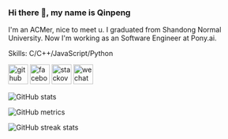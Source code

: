 ### Hi there 👋, my name is Qinpeng
I'm an ACMer, nice to meet u.
I graduated from Shandong Normal University.
Now I'm working as an Software Engineer at Pony.ai.

Skills: C/C++/JavaScript/Python



[<img src='https://cdn.jsdelivr.net/npm/simple-icons@3.0.1/icons/github.svg' alt='github' height='40'>](https://github.com/qpwlkq)  [<img src='https://cdn.jsdelivr.net/npm/simple-icons@3.0.1/icons/facebook.svg' alt='facebook' height='40'>](https://www.facebook.com/qpwlkq)  [<img src='https://cdn.jsdelivr.net/npm/simple-icons@3.0.1/icons/stackoverflow.svg' alt='stackoverflow' height='40'>](https://stackoverflow.com/users/qpwlkq)  [<img src='https://cdn.jsdelivr.net/npm/simple-icons@3.0.1/icons/wechat.svg' alt='wechat' height='40'>](水汽自然)  

![GitHub stats](https://github-readme-stats.vercel.app/api?username=qpwlkq&show_icons=true&count_private=true)  

![GitHub metrics](https://metrics.lecoq.io/qpwlkq)  

![GitHub streak stats](https://github-readme-streak-stats.herokuapp.com/?user=qpwlkq)  

